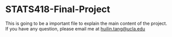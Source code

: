 # STATS418-Final-Project

This is going to be a important file to explain the main content of the project.
If you have any question, please email me at huilin.tang@ucla.edu
